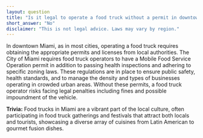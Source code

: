 ```yaml
---
layout: question
title: "Is it legal to operate a food truck without a permit in downtown Miami?"
short_answer: "No"
disclaimer: "This is not legal advice. Laws may vary by region."
---
```


In downtown Miami, as in most cities, operating a food truck requires obtaining the appropriate permits and licenses from local authorities. The City of Miami requires food truck operators to have a Mobile Food Service Operation permit in addition to passing health inspections and adhering to specific zoning laws. These regulations are in place to ensure public safety, health standards, and to manage the density and types of businesses operating in crowded urban areas. Without these permits, a food truck operator risks facing legal penalties including fines and possible impoundment of the vehicle.

**Trivia:** Food trucks in Miami are a vibrant part of the local culture, often participating in food truck gatherings and festivals that attract both locals and tourists, showcasing a diverse array of cuisines from Latin American to gourmet fusion dishes.

